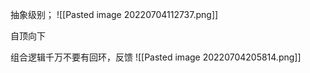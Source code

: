 抽象级别；
![[Pasted image 20220704112737.png]]


自顶向下

组合逻辑千万不要有回环，反馈
![[Pasted image 20220704205814.png]]




